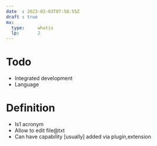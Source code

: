 ```yaml
---
date  : 2023-02-03T07:58:55Z
draft : true
mx:  
  type:     whatis
  lp:       2
---
```



# Todo
- Integrated development
- Language

# Definition
- Is1 acronym
- Allow to edit file@txt
- Can have capability [usually] added via plugin,extension
